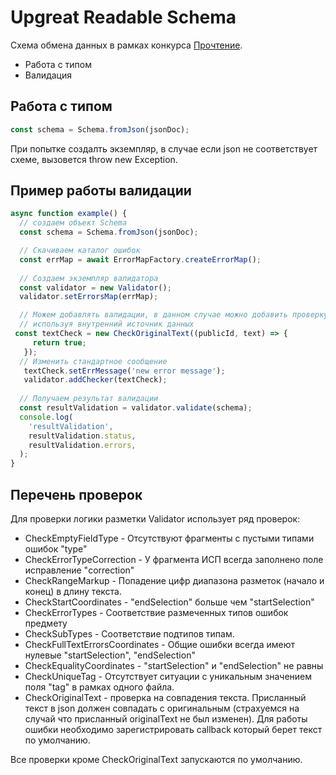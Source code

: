 # Upgreat Readable Schema

Схема обмена данных в рамках конкурса [Прочтение](https://ai.upgreat.one/).
- Работа с типом
- Валидация

## Работа с типом
```ts
const schema = Schema.fromJson(jsonDoc);
```
При попытке создалть экземпляр, в случае если json не соответствует схеме, вызовется throw new Exception.

## Пример работы валидации

```ts
async function example() {
  // создаем объект Schema
  const schema = Schema.fromJson(jsonDoc);

  // Скачиваем каталог ошибок
  const errMap = await ErrorMapFactory.createErrorMap();
  
  // Создаем экземпляр валидатора
  const validator = new Validator();
  validator.setErrorsMap(errMap);

  // Можем добавлять валидации, в данном случае можно добавить проверку на оригальность текста
  // используя внутренний источник данных
 const textCheck = new CheckOriginalText((publicId, text) => {
     return true;
   });
  // Изменить стандартное сообщение 
   textCheck.setErrMessage('new error message');
   validator.addChecker(textCheck);
  
  // Получаем результат валидации
  const resultValidation = validator.validate(schema);
  console.log(
    'resultValidation',
    resultValidation.status,
    resultValidation.errors,
  );
}
```
## Перечень проверок

Для проверки логики разметки Validator использует ряд проверок: 
-    CheckEmptyFieldType - Отсутствуют фрагменты с пустыми типами ошибок "type" 
-    CheckErrorTypeCorrection - У фрагмента ИСП всегда заполнено поле исправление "correction"
-    CheckRangeMarkup - Попадение цифр диапазона разметок (начало и конец) в длину текста.
-    CheckStartCoordinates - "endSelection" больше чем "startSelection"
-    CheckErrorTypes - Соответствие размеченных типов ошибок предмету
-    CheckSubTypes - Соответствие подтипов типам.
-    CheckFullTextErrorsCoordinates - Общие ошибки всегда имеют нулевые "startSelection", "endSelection"
-    CheckEqualityCoordinates - "startSelection" и "endSelection" не равны
-    CheckUniqueTag - Отсутствует ситуации с уникальным значением поля "tag" в рамках одного файла.
-    CheckOriginalText - проверка на совпадения текста. Присланный текст в json должен совпадать с оригинальным (страхуемся на случай что присланный originalText не был изменен). Для работы ошибки необходимо зарегистрировать callback который берет текст по умолчанию.

Все проверки кроме CheckOriginalText запускаются по умолчанию.
